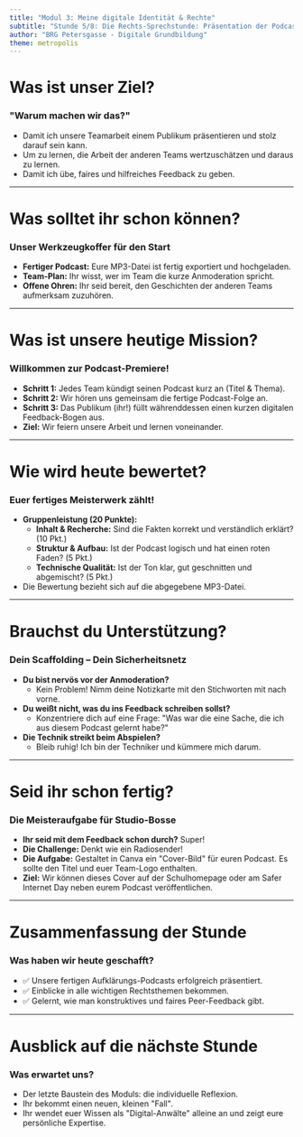 ```yaml
---
title: "Modul 3: Meine digitale Identität & Rechte"
subtitle: "Stunde 5/8: Die Rechts-Sprechstunde: Präsentation der Podcasts"
author: "BRG Petersgasse - Digitale Grundbildung"
theme: metropolis
---
```


# Was ist unser Ziel?

### "Warum machen wir das?"

-   Damit ich unsere Teamarbeit einem Publikum präsentieren und stolz darauf sein kann.
-   Um zu lernen, die Arbeit der anderen Teams wertzuschätzen und daraus zu lernen.
-   Damit ich übe, faires und hilfreiches Feedback zu geben.

---

# Was solltet ihr schon können?

### Unser Werkzeugkoffer für den Start

-   **Fertiger Podcast:** Eure MP3-Datei ist fertig exportiert und hochgeladen.
-   **Team-Plan:** Ihr wisst, wer im Team die kurze Anmoderation spricht.
-   **Offene Ohren:** Ihr seid bereit, den Geschichten der anderen Teams aufmerksam zuzuhören.

---

# Was ist unsere heutige Mission?

### Willkommen zur Podcast-Premiere!

-   **Schritt 1:** Jedes Team kündigt seinen Podcast kurz an (Titel & Thema).
-   **Schritt 2:** Wir hören uns gemeinsam die fertige Podcast-Folge an.
-   **Schritt 3:** Das Publikum (ihr!) füllt währenddessen einen kurzen digitalen Feedback-Bogen aus.
-   **Ziel:** Wir feiern unsere Arbeit und lernen voneinander.

---

# Wie wird heute bewertet?

### Euer fertiges Meisterwerk zählt!

-   **Gruppenleistung (20 Punkte):**
    -   **Inhalt & Recherche:** Sind die Fakten korrekt und verständlich erklärt? (10 Pkt.)
    -   **Struktur & Aufbau:** Ist der Podcast logisch und hat einen roten Faden? (5 Pkt.)
    -   **Technische Qualität:** Ist der Ton klar, gut geschnitten und abgemischt? (5 Pkt.)
-   Die Bewertung bezieht sich auf die abgegebene MP3-Datei.

---

# Brauchst du Unterstützung?

### Dein Scaffolding – Dein Sicherheitsnetz

-   **Du bist nervös vor der Anmoderation?**
    -   Kein Problem! Nimm deine Notizkarte mit den Stichworten mit nach vorne.
-   **Du weißt nicht, was du ins Feedback schreiben sollst?**
    -   Konzentriere dich auf eine Frage: "Was war die eine Sache, die ich aus diesem Podcast gelernt habe?"
-   **Die Technik streikt beim Abspielen?**
    -   Bleib ruhig! Ich bin der Techniker und kümmere mich darum.

---

# Seid ihr schon fertig?

### Die Meisteraufgabe für Studio-Bosse

-   **Ihr seid mit dem Feedback schon durch?** Super!
-   **Die Challenge:** Denkt wie ein Radiosender!
-   **Die Aufgabe:** Gestaltet in Canva ein "Cover-Bild" für euren Podcast. Es sollte den Titel und euer Team-Logo enthalten.
-   **Ziel:** Wir können dieses Cover auf der Schulhomepage oder am Safer Internet Day neben eurem Podcast veröffentlichen.

---

# Zusammenfassung der Stunde

### Was haben wir heute geschafft?

-   ✅ Unsere fertigen Aufklärungs-Podcasts erfolgreich präsentiert.
-   ✅ Einblicke in alle wichtigen Rechtsthemen bekommen.
-   ✅ Gelernt, wie man konstruktives und faires Peer-Feedback gibt.

---

# Ausblick auf die nächste Stunde

### Was erwartet uns?

-   Der letzte Baustein des Moduls: die individuelle Reflexion.
-   Ihr bekommt einen neuen, kleinen "Fall".
-   Ihr wendet euer Wissen als "Digital-Anwälte" alleine an und zeigt eure persönliche Expertise.


